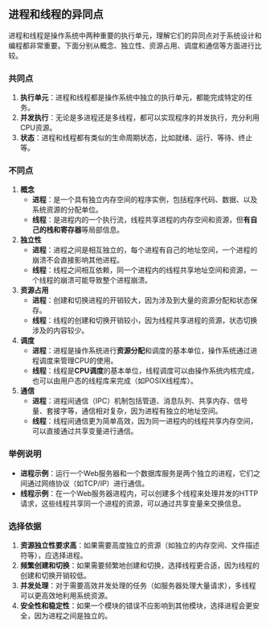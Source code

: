 ## 进程和线程的异同点

进程和线程是操作系统中两种重要的执行单元，理解它们的异同点对于系统设计和编程都非常重要。下面分别从概念、独立性、资源占用、调度和通信等方面进行比较。

### 共同点

1. **执行单元**：进程和线程都是操作系统中独立的执行单元，都能完成特定的任务。
2. **并发执行**：无论是多进程还是多线程，都可以实现程序的并发执行，充分利用CPU资源。
3. **状态**：进程和线程都有类似的生命周期状态，比如就绪、运行、等待、终止等。

### 不同点

1. **概念**
   - **进程**：是一个具有独立内存空间的程序实例，包括程序代码、数据、以及系统资源的分配单位。
   - **线程**：是进程内的一个执行流，线程共享进程的内存空间和资源，但**有自己的栈和寄存器**等局部信息。
2. **独立性**
   - **进程**：进程之间是相互独立的，每个进程有自己的地址空间，一个进程的崩溃不会直接影响其他进程。
   - **线程**：线程之间相互依赖，同一个进程内的线程共享地址空间和资源，一个线程的崩溃可能导致整个进程崩溃。
3. **资源占用**
   - **进程**：创建和切换进程的开销较大，因为涉及到大量的资源分配和状态保存。
   - **线程**：线程的创建和切换开销较小，因为线程共享进程的资源，状态切换涉及的内容较少。
4. **调度**
   - **进程**：进程是操作系统进行**资源分配**和调度的基本单位，操作系统通过进程调度来管理CPU的使用。
   - **线程**：线程是**CPU调度**的基本单位，线程调度可以由操作系统内核完成，也可以由用户态的线程库来完成（如POSIX线程库）。
5. **通信**
   - **进程**：进程间通信（IPC）机制包括管道、消息队列、共享内存、信号量、套接字等，通信相对复杂，因为进程有独立的地址空间。
   - **线程**：线程间通信更为简单高效，因为同一进程内的线程共享内存空间，可以直接通过共享变量进行通信。

### 举例说明

- **进程示例**：运行一个Web服务器和一个数据库服务是两个独立的进程，它们之间通过网络协议（如TCP/IP）进行通信。
- **线程示例**：在一个Web服务器进程内，可以创建多个线程来处理并发的HTTP请求，这些线程共享同一个进程的资源，可以通过共享变量来交换信息。

### 选择依据

1. **资源独立性要求高**：如果需要高度独立的资源（如独立的内存空间、文件描述符等），应选择进程。
2. **频繁创建和切换**：如果需要频繁地创建和切换，选择线程更合适，因为线程的创建和切换开销较低。
3. **并发处理**：对于需要高效并发处理的任务（如服务器处理大量请求），多线程可以更高效地利用系统资源。
4. **安全性和稳定性**：如果一个模块的错误不应影响到其他模块，选择进程会更安全，因为进程之间是独立的。